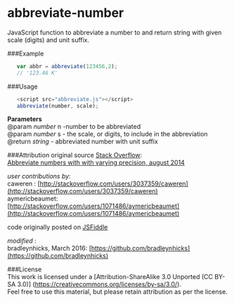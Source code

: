 # abbreviate-number
JavaScript function to abbreviate a number to and return string with given scale (digits) and unit suffix.

###Example
```js  
   var abbr = abbreviate(123456,2);
   // '123.46 K'
```

###Usage
```js  
   <script src="abbreviate.js"></script>   
   abbreviate(number, scale);
```

  **Parameters**    
  @param *number* n -number to be abbreviated   
  @param *number* s - the scale, or digits, to include in the abbreviation  
  @return *string* - abbreviated number with unit suffix   
 
 
###Attribution
original source [Stack Overflow](http://stackoverflow.com/):  
[Abbreviate numbers with with varying precision, august 2014](http://stackoverflow.com/questions/25502521/abbreviate-numbers-with-with-varying-precision)
  
*user contributions by*:   
caweren : [http://stackoverflow.com/users/3037359/caweren](http://stackoverflow.com/users/3037359/caweren)   
aymericbeaumet: [http://stackoverflow.com/users/1071486/aymericbeaumet](http://stackoverflow.com/users/1071486/aymericbeaumet)


code originally posted on [JSFiddle](http://jsfiddle.net/aymericbeaumet/zb5hqx83/)

*modified* :   
bradleynhicks, March 2016: [https://github.com/bradleynhicks](https://github.com/bradleynhicks)

###License  
This work is licensed under a [Attribution-ShareAlike 3.0 Unported (CC BY-SA 3.0)]
(https://creativecommons.org/licenses/by-sa/3.0/).   
Feel free to use this material, but please retain attribution as per the license.
